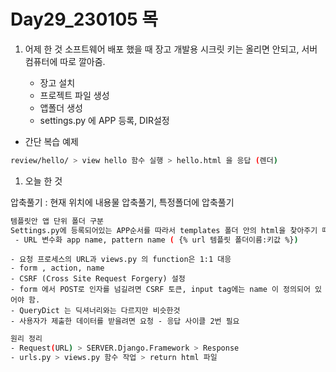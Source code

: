 # Day29_230105 목  

1. 어제 한 것 
소프트웨어 배포 했을 때 장고 개발용 시크릿 키는 올리면 안되고, 서버컴퓨터에 따로 깔아줌. 

   - 장고 설치
   - 프로젝트 파일 생성
   - 앱폴더 생성
   - settings.py 에 APP 등록, DIR설정

- 간단 복습 예제    
```sh
review/hello/ > view hello 함수 실행 > hello.html 을 응답 (렌더)
```
1. 오늘 한 것 

압축풀기  : 현재 위치에 내용물 압축풀기, 특정폴더에 압축풀기 

```sh
템플릿안 앱 단위 폴더 구분
Settings.py에 등록되어있는 APP순서를 따라서 templates 폴더 안의 html을 찾아주기 때문에 동일한 이름의 html파일을 구분해줄려면 각각의 html파일을 한 군데에다 모아두는 폴더를 만들어 준다. 
 - URL 변수화 app name, pattern name ( {% url 템플릿 폴더이름:키값 %})
```
   
    - 요청 프로세스의 URL과 views.py 의 function은 1:1 대응
    - form , action, name 
    - CSRF (Cross Site Request Forgery) 설정
    - form 에서 POST로 인자를 넘길려면 CSRF 토큰, input tag에는 name 이 정의되어 있어야 함. 
    - QueryDict 는 딕셔너리와는 다르지만 비슷한것 
    - 사용자가 제출한 데이터를 받을려면 요청 - 응답 사이클 2번 필요 

```sh
원리 정리 
- Request(URL) > SERVER.Django.Framework > Response
- urls.py > views.py 함수 작업 > return html 파일 
```